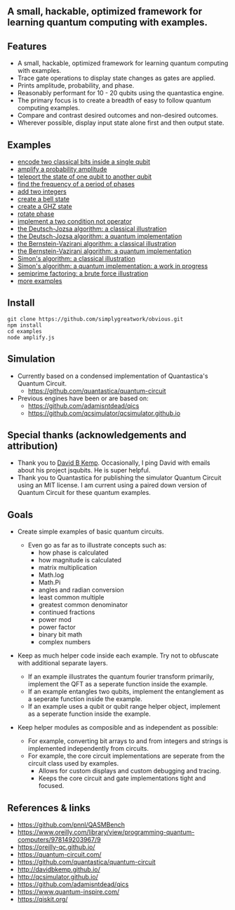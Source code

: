 
## A small, hackable, optimized framework for learning quantum computing with examples.

## Features

- A small, hackable, optimized framework for learning quantum computing with examples.
- Trace gate operations to display state changes as gates are applied.
- Prints amplitude, probability, and phase.
- Reasonably performant for 10 - 20 qubits using the quantastica engine.
- The primary focus is to create a breadth of easy to follow quantum computing examples.
- Compare and contrast desired outcomes and non-desired outcomes.
- Wherever possible, display input state alone first and then output state.

## Examples

- [encode two classical bits inside a single qubit](/examples/superdense.js)
- [amplify a probability amplitude](/examples/amplify.js)
- [teleport the state of one qubit to another qubit](/examples/teleportation.js)
- [find the frequency of a period of phases](/examples/frequency.js)
- [add two integers](/examples/adder.js)
- [create a bell state](/examples/bell-state.js)
- [create a GHZ state](/examples/ghz-state.js)
- [rotate phase](/examples/phase-rotation.js)
- [implement a two condition not operator](/examples/not-conditionally-toffoli-constructed.js)
- [the Deutsch-Jozsa algorithm: a classical illustration](/examples/algorithm-constant-or-balanced-classical.js)
- [the Deutsch-Jozsa algorithm: a quantum implementation](/examples/algorithm-constant-or-balanced-quantum.js)
- [the Bernstein-Vazirani algorithm: a classical illustration](/examples/algorithm-bitstring-query-classical.js)
- [the Bernstein-Vazirani algorithm: a quantum implementation](/examples/algorithm-bitstring-query-quantum.js)
- [Simon's algorithm: a classical illustration](/examples/algorithm-exclusive-or-pairs-classical.js)
- [Simon's algorithm: a quantum implementation: a work in progress](/examples/algorithm-exclusive-or-pairs-quantum.js)
- [semiprime factoring: a brute force illustration](/examples/algorithm-semiprime-factoring-brute-force.js)
- [more examples](/examples/)

## Install

```
git clone https://github.com/simplygreatwork/obvious.git
npm install
cd examples
node amplify.js
```

## Simulation

- Currently based on a condensed implementation of Quantastica's Quantum Circuit.
	- https://github.com/quantastica/quantum-circuit
- Previous engines have been or are based on:
	- https://github.com/adamisntdead/qics
	- https://github.com/qcsimulator/qcsimulator.github.io

## Special thanks (acknowledgements and attribution)

- Thank you to [David B Kemp](http://davidbkemp.github.io/). Occasionally, I ping David with emails about his project jsqubits. He is super helpful.
- Thank you to Quantastica for publishing the simulator Quantum Circuit using an MIT license. I am current using a paired down version of Quantum Circuit for these quantum examples.

## Goals

- Create simple examples of basic quantum circuits.
	- Even go as far as to illustrate concepts such as:
		- 	how phase is calculated
		- 	how magnitude is calculated
		- 	matrix multiplication
		- 	Math.log
		- 	Math.Pi
		- 	angles and radian conversion
		- 	least common multiple
		- 	greatest common denominator
		- 	continued fractions
		- 	power mod
		- 	power factor
		- 	binary bit math
		- 	complex numbers
	
- Keep as much helper code inside each example. Try not to obfuscate with additional separate layers.
	- If an example illustrates the quantum fourier transform primarily, implement the QFT as a seperate function inside the example.
	- If an example entangles two qubits, implement the entanglement as a seperate function inside the example.
	- If an example uses a qubit or qubit range helper object, implement as a seperate function inside the example.
	
- Keep helper modules as composible and as independent as possible:
	- For example, converting bit arrays to and from integers and strings is implemented independently from circuits.
	- For example, the core circuit implementations are seperate from the circuit class used by examples.
		- Allows for custom displays and custom debugging and tracing.
		- Keeps the core circuit and gate implementations tight and focused.

## References & links

- https://github.com/pnnl/QASMBench
- https://www.oreilly.com/library/view/programming-quantum-computers/978149203967/9
- https://oreilly-qc.github.io/
- https://quantum-circuit.com/
- https://github.com/quantastica/quantum-circuit
- http://davidbkemp.github.io/
- http://qcsimulator.github.io/
- https://github.com/adamisntdead/qics
- https://www.quantum-inspire.com/
- https://qiskit.org/
